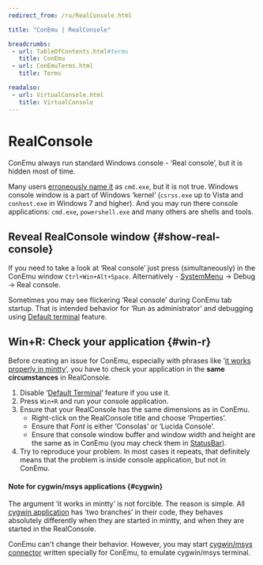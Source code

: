 ```yaml
---
redirect_from: /ru/RealConsole.html

title: "ConEmu | RealConsole"

breadcrumbs:
 - url: TableOfContents.html#terms
   title: ConEmu
 - url: ConEmuTerms.html
   title: Terms

readalso:
 - url: VirtualConsole.html
   title: VirtualConsole
---
```


# RealConsole

ConEmu always run standard Windows console - ‘Real console’,
but it is hidden most of time.

Many users [erroneously name it](Delusions.html#delusion-2) as `cmd.exe`,
but it is not true. Windows console window is a part of Windows ‘kernel’
(`csrss.exe` up to Vista and `conhost.exe` in Windows 7 and higher).
And you may run there console applications:
`cmd.exe`, `powershell.exe` and many others are shells and tools.



## Reveal RealConsole window  {#show-real-console}

If you need to take a look at ‘Real console’ just press (simultaneously)
in the ConEmu window `Ctrl+Win+Alt+Space`.
Alternatively - [SystemMenu](SystemMenu.html) -> Debug -> Real console.

Sometimes you may see flickering ‘Real console’ during ConEmu tab startup.
That is intended behavior for ‘Run as administrator’ and debugging using
[Default terminal](DefaultTerminal.html) feature.



## Win+R: Check your application  {#win-r}

Before creating an issue for ConEmu, especially with phrases like
‘[it works properly in mintty](CygwinMsys.html)’,
you have to check your application in the **same circumstances** in RealConsole.

1. Disable ‘[Default Terminal](DefaultTerminal.html)’ feature if you use it.
2. Press `Win+R` and run your console application.
3. Ensure that your RealConsole has the same dimensions as in ConEmu.
   * Right-click on the RealConsole title and choose ‘Properties’.
   * Ensure that *Font* is either ‘Consolas’ or ‘Lucida Console’.
   * Ensure that console window buffer and window width and height
     are the same as in ConEmu (you may check them in [StatusBar](StatusBar.html)).
4. Try to reproduce your problem. In most cases it repeats, that definitely means
   that the problem is inside console application, but not in ConEmu.

#### Note for cygwin/msys applications  {#cygwin}

The argument ‘it works in mintty’ is not forcible. The reason is simple.
All [cygwin application](CygwinMsys.html) has ‘two branches’ in their code,
they behaves absolutely differently when they are started in mintty,
and when they are started in the RealConsole.

ConEmu can't change their behavior.
However, you may start [cygwin/msys connector](CygwinMsysConnector.html)
written specially for ConEmu, to emulate cygwin/msys terminal.

